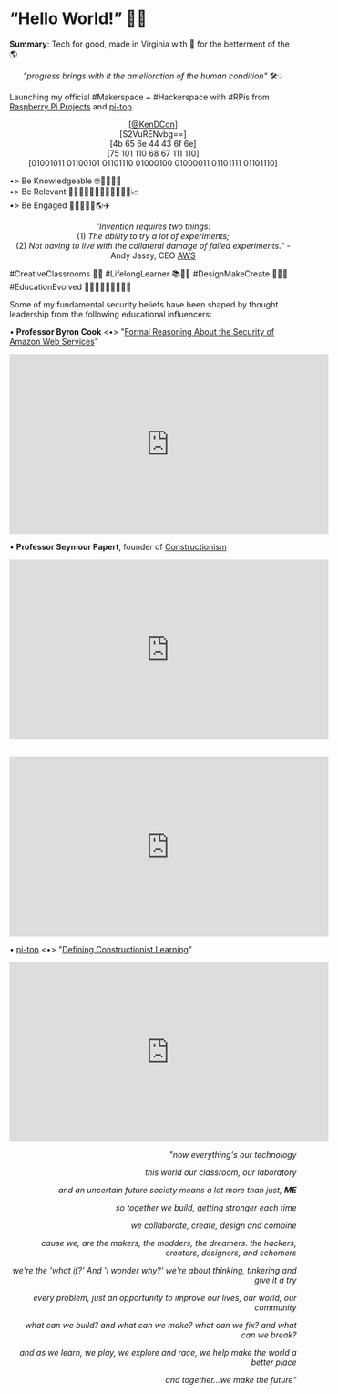 <!-- Global site tag (gtag.js) - Google Analytics -->
<script async src="https://www.googletagmanager.com/gtag/js?id=UA-140021176-1"></script>
<script>
  window.dataLayer = window.dataLayer || [];
  function gtag(){dataLayer.push(arguments);}
  gtag('js', new Date());

  gtag('config', 'UA-140021176-1');
</script>

# “Hello World!” 🤖👾

<b>Summary</b>: Tech for good, made in Virginia with 💚 for the betterment of the 🌎 

<center>

<i>"progress brings with it the amelioration of the human condition"</i> 🛠💡

</center>

Launching my official #Makerspace ~ #Hackerspace with #RPis from <a href="https://projects.raspberrypi.org/" target="_blank">Raspberry Pi Projects</a> and <a href="https://www.pi-top.com/" target="_blank">pi-top</a>.

<center>
[<a href="https://twitter.com/KenDCon/" target="_blank">@KenDCon</a>]<br>
[S2VuRENvbg==]<br>
[4b 65 6e 44 43 6f 6e]<br>
[75 101 110 68 67 111 110]<br>
[01001011 01100101 01101110 01000100 01000011 01101111 01101110]<br>
</center>

•> Be Knowledgeable 🤓👨🏼‍🎓📖<br>
•> Be Relevant 👨🏻‍🔬🕵🏻‍♂️👨🏼‍✈️👨🏻‍🚀📈<br>
•> Be Engaged 🏃🏻‍♂️🤝💼🌎✈️<br>

<center>
<i>"Invention requires two things:</i><br> (1) <i>The ability to try a lot of experiments;</i><br> (2) <i>Not having to live with the collateral damage of failed experiments."</i> - Andy Jassy, CEO <a href="https://aws.amazon.com/" target="_blank">AWS</a>
</center>

#CreativeClassrooms 🔭📡
#LifelongLearner 📚📓🔬
#DesignMakeCreate 📐🔨🔩
#EducationEvolved 👩🏻‍🏫👨🏻‍💻👩🏻‍🎓

Some of my fundamental security beliefs have been shaped by thought leadership from the following educational influencers:

 • <b>Professor Byron Cook</b> <•> "<a href="https://link.springer.com/chapter/10.1007/978-3-319-96145-3_3" target="_blank">Formal Reasoning About the Security of Amazon Web Services</a>"<br>

<center>

<iframe width="560" height="315" src="https://www.youtube.com/embed/JfjLKBO27nw" frameborder="0" allow="accelerometer; autoplay; encrypted-media; gyroscope; picture-in-picture" allowfullscreen></iframe><br>

</center>

 • <b>Professor Seymour Papert</b>, founder of <a href="http://www.makerspaceforeducation.com/constructionism--constructivism.html/" target="_blank">Constructionism</a><br>
 
<center>

<iframe width="560" height="315" src="https://www.youtube.com/embed/IhEovwWiniY" frameborder="0" allow="accelerometer; autoplay; encrypted-media; gyroscope; picture-in-picture" allowfullscreen></iframe><br>

<br><iframe width="560" height="315" src="https://www.youtube.com/embed/Pvgef9ABDUc" frameborder="0" allow="accelerometer; autoplay; encrypted-media; gyroscope; picture-in-picture" allowfullscreen></iframe><br>

</center>

 • <a href="https://blog.pi-top.com/" target="_blank">pi-top</a> <•> "<a href="https://blog.pi-top.com/2018/11/06/defining-constructionist-learning/" target="_blank">Defining Constructionist Learning</a>"<br>

<center>

<iframe width="560" height="315" src="https://www.youtube.com/embed/_iaMQymrm0c" frameborder="0" allow="accelerometer; autoplay; encrypted-media; gyroscope; picture-in-picture" allowfullscreen></iframe><br>

</center>

<p align="right"><i>"now everything's our technology

<p align="right"><i>this world our classroom, our laboratory

<p align="right"><i>and an uncertain future society means a lot more than just, <b>ME</b>

<p align="right"><i>so together we build, getting stronger each time

<p align="right"><i>we collaborate, create, design and combine

<p align="right"><i>cause we, are the makers, the modders, the dreamers. the hackers, creators, designers, and schemers

<p align="right"><i>we're the 'what if?' And 'I wonder why?' we're about thinking, tinkering and give it a try

<p align="right"><i>every problem, just an opportunity to improve our lives, our world, our community

<p align="right"><i>what can we build? and what can we make? what can we fix? and what can we break?

<p align="right"><i>and as we learn, we play, we explore and race, we help make the world a better place

<p align="right"><i>and together...we make the future"